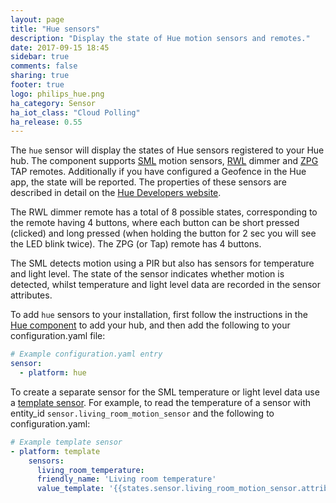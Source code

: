 ```yaml
---
layout: page
title: "Hue sensors"
description: "Display the state of Hue motion sensors and remotes."
date: 2017-09-15 18:45
sidebar: true
comments: false
sharing: true
footer: true
logo: philips_hue.png
ha_category: Sensor
ha_iot_class: "Cloud Polling"
ha_release: 0.55
---
```



The `hue` sensor will display the states of Hue sensors registered to your Hue hub. The component supports [SML](https://www.philips.co.uk/c-p/8718696595190/hue-motion-sensor) motion sensors, [RWL](http://www2.meethue.com/en-us/p/hue-dimmer-switch/046677458140) dimmer and [ZPG](https://www.philips.co.uk/c-p/8718696498026/hue-tap-switch) TAP remotes. Additionally if you have configured a Geofence in the Hue app, the state will be reported. The properties of these sensors are described in detail on the [Hue Developers website](https://developers.meethue.com/documentation/supported-sensors).

The RWL dimmer remote has a total of 8 possible states, corresponding to the remote having 4 buttons, where each button can be short pressed (clicked) and long pressed (when holding the button for 2 sec you will see the LED blink twice). The ZPG (or Tap) remote has 4 buttons.

The SML detects motion using a PIR but also has sensors for temperature and light level. The state of the sensor indicates whether motion is detected, whilst temperature and light level data are recorded in the sensor attributes.

To add `hue` sensors to your installation, first follow the instructions in the [Hue component](/components/hue/) to add your hub, and then add the following to your configuration.yaml file:

```yaml
# Example configuration.yaml entry
sensor:
  - platform: hue
```

To create a separate sensor for the SML temperature or light level data use a [template sensor](https://home-assistant.io/components/sensor.template/). For example, to read the temperature of a sensor with entity_id `sensor.living_room_motion_sensor` and the following to configuration.yaml:

```yaml
# Example template sensor
- platform: template
    sensors:
      living_room_temperature:
      friendly_name: 'Living room temperature'
      value_template: '{{states.sensor.living_room_motion_sensor.attributes.temperature}}'

```
